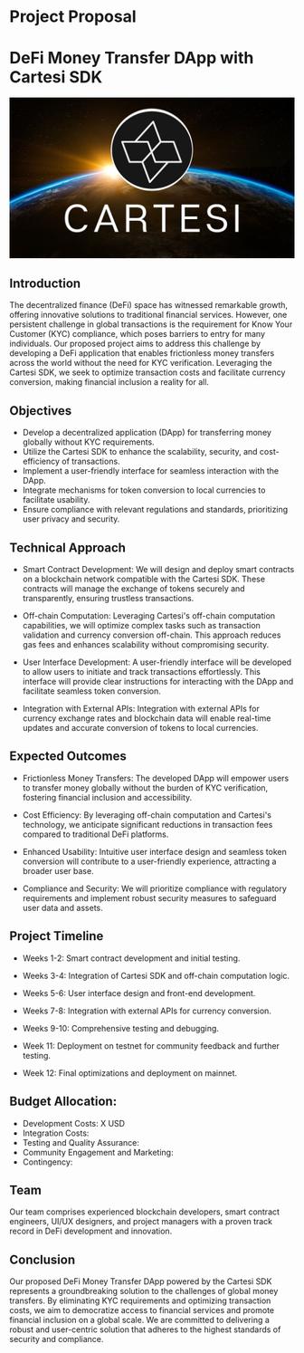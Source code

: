 # Project Proposal
# DeFi Money Transfer DApp with Cartesi SDK
![Cartesi Image](./images/cartesi.jpg)
<!-- ![Cartesi Image](./images/cartesi%20(1).jpg) -->
## Introduction

The decentralized finance (DeFi) space has witnessed remarkable growth, offering innovative solutions to traditional financial services. However, one persistent challenge in global transactions is the requirement for Know Your Customer (KYC) compliance, which poses barriers to entry for many individuals. Our proposed project aims to address this challenge by developing a DeFi application that enables frictionless money transfers across the world without the need for KYC verification. Leveraging the Cartesi SDK, we seek to optimize transaction costs and facilitate currency conversion, making financial inclusion a reality for all.

## Objectives

- Develop a decentralized application (DApp) for transferring money globally without KYC requirements.
- Utilize the Cartesi SDK to enhance the scalability, security, and cost-efficiency of transactions.
- Implement a user-friendly interface for seamless interaction with the DApp.
- Integrate mechanisms for token conversion to local currencies to facilitate usability.
- Ensure compliance with relevant regulations and standards, prioritizing user privacy and security.

## Technical Approach

- Smart Contract Development: We will design and deploy smart contracts on a blockchain network compatible with the Cartesi SDK. These contracts will manage the exchange of tokens securely and transparently, ensuring trustless transactions.

- Off-chain Computation: Leveraging Cartesi's off-chain computation capabilities, we will optimize complex tasks such as transaction validation and currency conversion off-chain. This approach reduces gas fees and enhances scalability without compromising security.

- User Interface Development: A user-friendly interface will be developed to allow users to initiate and track transactions effortlessly. This interface will provide clear instructions for interacting with the DApp and facilitate seamless token conversion.

- Integration with External APIs: Integration with external APIs for currency exchange rates and blockchain data will enable real-time updates and accurate conversion of tokens to local currencies.

## Expected Outcomes

- Frictionless Money Transfers: The developed DApp will empower users to transfer money globally without the burden of KYC verification, fostering financial inclusion and accessibility.

- Cost Efficiency: By leveraging off-chain computation and Cartesi's technology, we anticipate significant reductions in transaction fees compared to traditional DeFi platforms.

- Enhanced Usability: Intuitive user interface design and seamless token conversion will contribute to a user-friendly experience, attracting a broader user base.

- Compliance and Security: We will prioritize compliance with regulatory requirements and implement robust security measures to safeguard user data and assets.

## Project Timeline

- Weeks 1-2: Smart contract development and initial testing.
  
- Weeks 3-4: Integration of Cartesi SDK and off-chain computation logic.
  
- Weeks 5-6: User interface design and front-end development.
  
- Weeks 7-8: Integration with external APIs for currency conversion.
  
- Weeks 9-10: Comprehensive testing and debugging.
  
- Week 11: Deployment on testnet for community feedback and further testing.
  
- Week 12: Final optimizations and deployment on mainnet.

## Budget Allocation:

- Development Costs: X USD
- Integration Costs: 
- Testing and Quality Assurance: 
- Community Engagement and Marketing:
- Contingency:

## Team

Our team comprises experienced blockchain developers, smart contract engineers, UI/UX designers, and project managers with a proven track record in DeFi development and innovation.

## Conclusion

Our proposed DeFi Money Transfer DApp powered by the Cartesi SDK represents a groundbreaking solution to the challenges of global money transfers. By eliminating KYC requirements and optimizing transaction costs, we aim to democratize access to financial services and promote financial inclusion on a global scale. We are committed to delivering a robust and user-centric solution that adheres to the highest standards of security and compliance.
